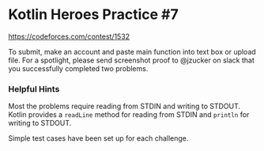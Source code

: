 # Kotlin Heroes Practice #7

https://codeforces.com/contest/1532

To submit, make an account and paste main function into text box or upload file. For a spotlight, please send screenshot proof to @jzucker on slack that you successfully completed two problems.

### Helpful Hints

Most the problems require reading from STDIN and writing to STDOUT. Kotlin provides a `readLine` method for reading from STDIN and `println` for writing to STDOUT.

Simple test cases have been set up for each challenge.
